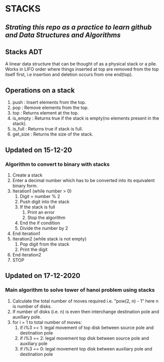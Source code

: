 # STACKS

## ***Strating this repo as a practice to learn github and Data Structures and Algorithms***

## Stacks ADT

A linear data structure that can be thought of as a physical stack or a pile. 
Works in LIFO order where things inserted at top are removed from the top itself first, i.e 
insertion and deletion occurs from one end(top).

## Operations on a stack

1. push : Insert elements from the top.
2. pop : Remove elements from the top.
3. top : Returns element at the top.
4. is_empty : Returns true if the stack is empty(no elements present in the stack).
5. is_full : Returns true if stack is full.
6. get_size : Returns the size of the stack.

## Updated on 15-12-20

### Algorithm to convert to binary with stacks

   1. Create a stack
   2. Enter a decimal number which has to be converted into its equivalent binary form.
   3. Iteration1 (while number > 0)
       1. Digit = number % 2
       2. Push digit into the stack
       3. If the stack is full
            1. Print an error
            2. Stop the algorithm
       4. End the if condition
       5. Divide the number by 2
   4. End iteration1
   5. Iteration2 (while stack is not empty)
       1. Pop digit from the stack
       2. Print the digit
   6. End iteration2
   7. STOP

## Updated on 17-12-2020

### Main algorithm to solve tower of hanoi problem using stacks

1. Calculate the total number of moves required i.e. "pow(2, n) - 1" here n is number of disks.
2. If number of disks (i.e. n) is even then interchange destination
   pole and auxiliary pole.
3. for i = 1 to total number of moves:
    1. if i%3 == 1:
    legal movement of top disk between source pole and
        destination pole
    2. if i%3 == 2:
    legal movement top disk between source pole and
        auxiliary pole
    3. if i%3 == 0:
        legal movement top disk between auxiliary pole
        and destination pole

